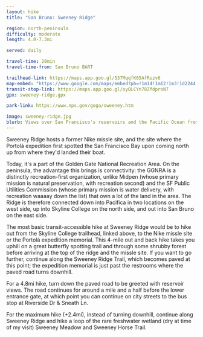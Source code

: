 ```yaml
---
layout: hike
title: "San Bruno: Sweeney Ridge"

region: north-peninsula
difficulty: moderate
length: 4.0-7.3mi

served: daily

travel-time: 20min
travel-time-from: San Bruno BART

trailhead-link: https://maps.app.goo.gl/537MqqfK65AfRuzv6
map-embed: "https://www.google.com/maps/embed?pb=!1m14!1m12!1m3!1d2244.972581804069!2d-122.46429426919846!3d37.6289180864504!2m3!1f0!2f0!3f0!3m2!1i1024!2i768!4f13.1!5e0!3m2!1sen!2sus!4v1699075305093!5m2!1sen!2sus"
transit-stop-link: https://maps.app.goo.gl/oyQLCYn78ZfdproN7
gpx: sweeney-ridge.gpx

park-link: https://www.nps.gov/goga/sweeney.htm

image: sweeney-ridge.jpg
blurb: Views over San Francisco's reservoirs and the Pacific Ocean from the top of a scenic ridge
---
```


Sweeney Ridge hosts a former Nike missle site, and the site where the Portolá expedition first spotted the San Francisco Bay upon coming north up from where they'd landed their boat.

Today, it's a part of the Golden Gate National Recreation Area. On the peninsula, the advantage this brings is connectivity: the GGNRA is a distinctly recreation-first organization, unlike Midpen (whose primary mission is natural preservation, with recreation second) and the SF Public Utilities Commission (whose primary mission is water delivery, with recreation waaaay down the list) that own a lot of the land in the area. The Ridge is therefore connected down into Pacifica in two locations on the west side, up into Skyline College on the north side, and out into San Bruno on the east side.

The most basic transit-accessible hike at Sweeney Ridge would be to hike out from the Skyline College trailhead, linked above, to the Nike missle site or the Portolá expedition memorial. This 4-mile out and back hike takes you uphill on a great butterfly spotting trail and through some shrubby forest before arriving at the top of the ridge and the missle site. If you want to go further, continue along the Sweeney Ridge Trail, which becomes paved at this point; the expedition memorial is just past the restrooms where the paved road turns downhill.

For a 4.8mi hike, turn down the paved road to be greeted with reservoir views. The road continues for around a mile and a half before the lower entrance gate, at which point you can continue on city streets to the bus stop at Riverside Dr & Sneath Ln.

For the maximum hike (+2.4mi), instead of turning downhill, continue along Sweeney Ridge and hike a loop of the rare freshwater wetland (dry at time of my visit) Sweeney Meadow and Sweeney Horse Trail.